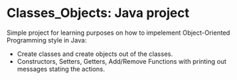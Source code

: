 # Classes_Objects: Java project
Simple project for learning purposes on how to impelement Object-Oriented Programming style in Java:
- Create classes and create objects out of the classes.
- Constructors, Setters, Getters, Add/Remove Functions with printing out messages stating the actions.
